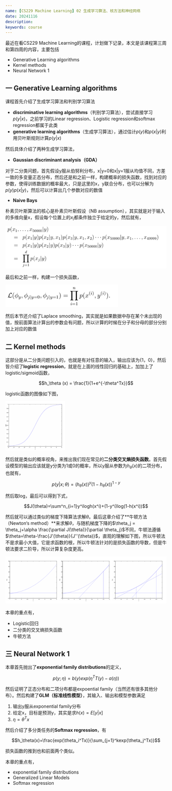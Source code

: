 ```yaml
---
name: [CS229 Machine Learning] 02 生成学习算法、核方法和神经网络
date: 20241116
description: 
keywords: course
---
```


最近在看CS229 Machine Learning的课程，计划做下记录，本文是该课程第三周和第四周的内容，主要包括

- Generative Learning algorithms
- Kernel methods
- Neural Network 1

## 一 Generative Learning algorithms

课程首先介绍了生成学习算法和判别学习算法

- **discriminative learning algorithms**（判别学习算法），尝试直接学习$p(y|x)$，之前学习的Linear regression、Logistic regression和softmax regression都属于此类
- **generative learning algorithms**（生成学习算法），通过估计$p(y)$和$p(x|y)$利用贝叶斯规则计算$p(y|x)$

然后具体介绍了两种生成学习算法，

- **Gaussian discriminant analysis（GDA）**

对于二分类问题，首先假设y服从伯努利分布，x|y=0和x|y=1服从均值不同，方差一致的多变量正态分布，然后还是和之前一样，构建概率的损失函数，找到对应的参数，使得训练数据的概率最大，只是这里的x，y联合分布，也可以分解为$p(y)p(x|y)$，然后可以计算出几个参数对应的数值

- **Naive Bays**

朴素贝叶斯算法的核心是朴素贝叶斯假设（NB assumption），其实就是对于输入的多维向量x，假设每个位置上的$x_i$都条件独立于给定的y，然后就有，

![image-20241219235122013](../image/2024/image-20241219235122013.png)

最后和之前一样，构建一个损失函数，

![image-20241219235215298](../image/2024/image-20241219235215298.png)

然后本节还介绍了Laplace smoothing，其实就是如果数据中存在某个未出现的值，按前面算法计算出的参数会有问题，所以计算的时候在分子和分母的部分分别加上对应的数值

## 二 Kernel methods

这部分是从二分类问题引入的，也就是有对任意的输入，输出应该为{1，0}，然后皆介绍了**logistic regression**，就是在上面的线性回归的基础上，加加上了logistic/sigmoid函数，

$$h_\theta (x) = \frac{1}{1+e^{-\theta^Tx}}$$

logistic函数的图像如下图，

<img src="../image/2024/image-20241116165230742.png" alt="image-20241116165230742" style="zoom:50%;" />

然后就是类似的概率视角，来推出我们现在常见的**二分类交叉熵损失函数**。首先假设模型的输出应该就是y分类为1或0的概率，所以y服从参数为$h_\theta (x)$的二项分布，也就有，

$$p(y|x;\theta)=(h_\theta(x))^y(1-h_\theta(x))^{1-y}$$

然后取log，最后可以得到下式，

$$J(\theta)=\sum^n_{i=1}y^ilogh(x^i)+(1-y^i)log(1-h(x^i))$$

然后就可以通过类似的梯度下降算法求解$\theta$。最后这章介绍了**牛顿方法（Newton‘s method）**来求解$\theta$，与随机梯度下降的$\theta_j = \theta_j+\alpha \frac{\partial J(\theta)}{\partial \theta_j}$不同，牛顿法遵循$\theta=\theta-\frac{J'(\theta)}{J''(\theta)}$，直观的理解如下图，所以牛顿法不是求最小大值，它是求函数的根，所以牛顿法针对的是损失函数的导数，但是牛顿法要求二阶导，所以计算复杂度更高。

![image-20241116170805355](../image/2024/image-20241116170805355.png)

本章的重点有，

- Logistic回归
- 二分类的交叉熵损失函数
- 牛顿方法

## 三 Neural Network 1

本章首先抛出了**exponential family distributions**的定义，

$$p(y;\eta)=b(y)exp(\eta^TT(y)-a(\eta))$$

然后证明了正态分布和二项分布都是expoential family（当然还有很多其他分布）。然后构建了**GLM（标准线性模型）**，其输入、输出和模型参数满足

1. 输出y服从exponential family分布
2. 给定x，目标是预测y，其实是求$h(x)=E[y|x]$
3. $\eta=\theta^Tx$

然后介绍了多分类任务的**Softmax regression**，有

$$h_\theta(x)=\frac{exp(\theta_i^Tx)}{\sum_{j=1}^kexp(\theta_j^Tx)}$$

损失函数的推到也和前面两个类似。

本章的重点有，

- exponential family distributions
- Generalized Linear Models
- Softmax regression

